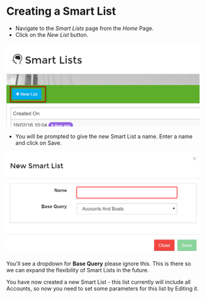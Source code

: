 
# Creating a Smart List

* Navigate to the *Smart Lists* page from the *Home* Page.
* Click on the *New List* button.

![Smart List add](img/smart-list-add.png)

* You will be prompted to give the new Smart List a name.  Enter a name and click on Save.

![Smart List Dialog](img/new-smart-list-dialog.png)

You'll see a dropdown for **Base Query** please ignore this.  This is there so we can expand the flexibility of Smart Lists in the future.

You have now created a new Smart List - this list currently will include all Accounts, so now you need to set some parameters for this list by Editing it.
